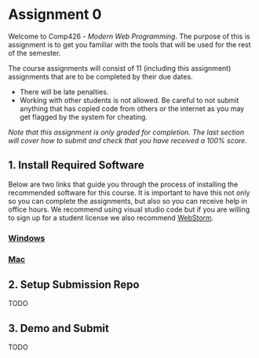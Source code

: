 
# Assignment 0  
  
Welcome to Comp426 - *Modern Web Programming*. The purpose of this is assignment is to get you familiar with the tools that will be used for the rest of the semester.   
  
The course assignments will consist of 11 (including this assignment) assignments that are to be completed by their due dates.   
- There will be late penalties.  
- Working with other students is not allowed. Be careful to not submit anything that has copied code from others or the internet as you may get flagged by the system for cheating.   
  
*Note that this assignment is only graded for completion. The last section will cover how to submit and check that you have received a 100% score.*  
  
## 1. Install Required Software  
  
Below are two links that guide you through the process of installing the recommended software for this course. It is important to have this not only so you can complete the assignments, but also so you can receive help in office hours. We recommend using visual studio code but if you are willing to sign up for a student license we also recommend [WebStorm](https://www.jetbrains.com/webstorm/).
  
### [Windows](topics/software-pc)  
  
### [Mac](topics/software-mac)  
  
  
## 2. Setup Submission Repo  

TODO
  
## 3. Demo and Submit

TODO

